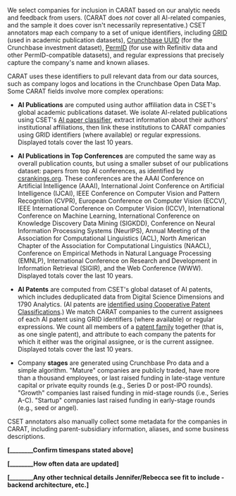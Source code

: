 We select companies for inclusion in CARAT based on our analytic needs and feedback from users. (CARAT does *not* cover all AI-related companies, and the sample it does cover isn't necessarily representative.) CSET annotators map each company to a set of unique identifiers, including [GRID](https://www.grid.ac/) (used in academic publication datasets), [Crunchbase UUID](https://data.crunchbase.com/v3.1/docs/uuid) (for the Crunchbase investment dataset), [PermID](https://permid.org/) (for use with Refinitiv data and other PermID-compatible datasets), and regular expressions that precisely capture the company's name and known aliases.

CARAT uses these identifiers to pull relevant data from our data sources, such as company logos and locations in the Crunchbase Open Data Map. Some CARAT fields involve more complex operations:

- **AI Publications** are computed using author affiliation data in CSET's global academic publications dataset. We isolate AI-related publications using CSET's [AI paper classifier](https://arxiv.org/abs/2002.07143), extract information about their authors' institutional affiliations, then link these institutions to CARAT companies using GRID identifiers (where available) or regular expressions. Displayed totals cover the last 10 years.

- **AI Publications in Top Conferences** are computed the same way as overall publication counts, but using a smaller subset of our publications dataset: papers from top AI conferences, as identified by [csrankings.org](http://csrankings.org/). These conferences are the AAAI Conference on Artificial Intelligence (AAAI), International Joint Conference on Artificial Intelligence (IJCAI), IEEE Conference on Computer Vision and Pattern Recognition (CVPR), European Conference on Computer Vision (ECCV), IEEE International Conference on Computer Vision (ICCV), International Conference on Machine Learning, International Conference on Knowledge Discovery Data Mining (SIGKDD), Conference on Neural Information Processing Systems (NeurIPS), Annual Meeting of the Association for Computational Linguistics (ACL), North American Chapter of the Association for Computational Linguistics (NAACL), Conference on Empirical Methods in Natural Language Processing (EMNLP), International Conference on Research and Development in Information Retrieval (SIGIR), and the Web Conference (WWW). Displayed totals cover the last 10 years.

- **AI Patents** are computed from CSET's global dataset of AI patents, which includes deduplicated data from Digital Science Dimensions and 1790 Analytics. (AI patents are [identified using Cooperative Patent Classifications](https://github.com/georgetown-cset/1790-ai-patent-data/blob/master/Define_Patent_Universe.md).) We match CARAT companies to the current assignees of each AI patent using GRID identifiers (where available) or regular expressions. We count all members of a [patent family](https://en.wikipedia.org/wiki/Patent_family) together (that is, as one single patent), and attribute to each company the patents for which it either was the original assignee, or is the current assignee. Displayed totals cover the last 10 years.

- Company **stages** are generated using Crunchbase Pro data and a simple algorithm. "Mature" companies are publicly traded, have more than a thousand employees, or last raised funding in late-stage venture capital or private equity rounds (e.g., Series D or post-IPO rounds). "Growth" companies last raised funding in mid-stage rounds (i.e., Series A-C). "Startup" companies last raised funding in early-stage rounds (e.g., seed or angel).

CSET annotators also manually collect some metadata for the companies in CARAT, including parent-subsidiary information, aliases, and some business descriptions.

**[________Confirm timespans stated above]**

**[________How often data are updated]**

**[________Any other technical details Jennifer/Rebecca see fit to include - backend architecture, etc.]**
